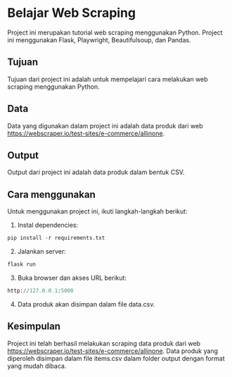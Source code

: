 # Belajar Web Scraping

Project ini merupakan tutorial web scraping menggunakan Python. Project ini menggunakan Flask, Playwright, Beautifulsoup, dan Pandas.

## Tujuan

Tujuan dari project ini adalah untuk mempelajari cara melakukan web scraping menggunakan Python.

## Data

Data yang digunakan dalam project ini adalah data produk dari web https://webscraper.io/test-sites/e-commerce/allinone.

## Output

Output dari project ini adalah data produk dalam bentuk CSV.

## Cara menggunakan

Untuk menggunakan project ini, ikuti langkah-langkah berikut:

1. Instal dependencies:
```python
pip install -r requirements.txt
```
2. Jalankan server:
```python
flask run
```
3. Buka browser dan akses URL berikut:
```python
http://127.0.0.1:5000
```
4. Data produk akan disimpan dalam file data.csv.

## Kesimpulan

Project ini telah berhasil melakukan scraping data produk dari web https://webscraper.io/test-sites/e-commerce/allinone. Data produk yang diperoleh disimpan dalam file items.csv dalam folder output dengan format yang mudah dibaca.

